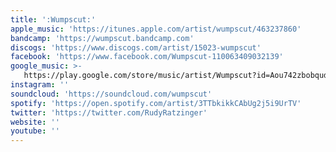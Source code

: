 ```yaml
---
title: ':Wumpscut:'
apple_music: 'https://itunes.apple.com/artist/wumpscut/463237860'
bandcamp: 'https://wumpscut.bandcamp.com'
discogs: 'https://www.discogs.com/artist/15023-wumpscut'
facebook: 'https://www.facebook.com/Wumpscut-110063409032139'
google_music: >-
   https://play.google.com/store/music/artist/Wumpscut?id=Aou742zbobqud6zxfbhenr4umh4
instagram: ''
soundcloud: 'https://soundcloud.com/wumpscut'
spotify: 'https://open.spotify.com/artist/3TTbkikkCAbUg2j5i9UrTV'
twitter: 'https://twitter.com/RudyRatzinger'
website: ''
youtube: ''
---
```

